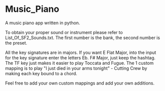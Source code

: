 # Music_Piano
A music piano app written in python.

To obtain your proper sound or instrument please refer to List_Of_SF2_Sounds.txt. The first number is the bank, the second number is the preset.

All the key signatures are in majors. If you want E Flat Major, into the input for the key signature enter the letters Eb. F# Major, just keep the hashtag. 
The TF key just makes it easier to play Toccata and Fugue. The 1 custom mapping is to play "I just died in your arms tonight" - Cutting Crew by making each key bound to a chord. 

Feel free to add your own custom mappings and add your own additions.
